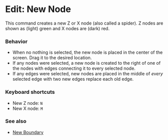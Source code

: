 # Edit: New Node

This command creates a new Z or X node (also called a spider).
Z nodes are shown as (light) green and X nodes are (dark) red.

### Behavior
* When no nothing is selected, the new node is placed in the center of the screen.  Drag it to the desired location.
* If any nodes were selected, a new node is created to the right of one of the nodes with edges connecting it to every selected node.
* If any edges were selected, new nodes are placed in the middle of *every* selected edge with two new edges replace each old edge.

### Keyboard shortcuts
* New Z node: `N`
* New X node: `M`

### See also
* [New Boundary](edit-new-boundary.md)